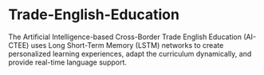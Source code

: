 # Trade-English-Education
The Artificial Intelligence-based Cross-Border Trade English Education (AI-CTEE) uses Long Short-Term Memory (LSTM) networks to create personalized learning experiences, adapt the curriculum dynamically, and provide real-time language support. 
